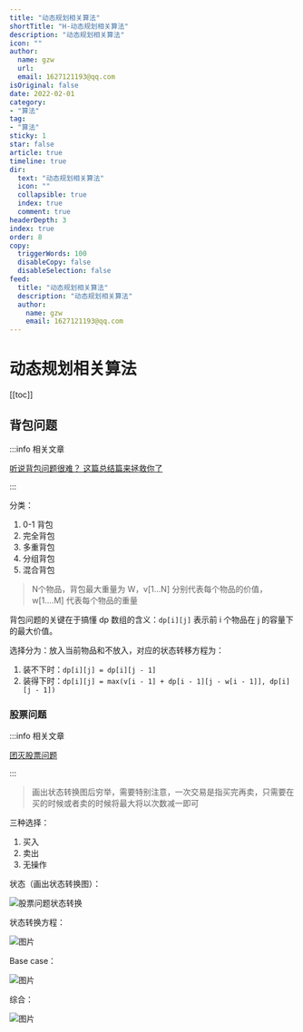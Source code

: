```yaml
---
title: "动态规划相关算法"
shortTitle: "H-动态规划相关算法"
description: "动态规划相关算法"
icon: ""
author: 
  name: gzw
  url: 
  email: 1627121193@qq.com
isOriginal: false
date: 2022-02-01
category: 
- "算法"
tag:
- "算法"
sticky: 1
star: false
article: true
timeline: true
dir:
  text: "动态规划相关算法"
  icon: ""
  collapsible: true
  index: true
  comment: true
headerDepth: 3
index: true
order: 8
copy:
  triggerWords: 100
  disableCopy: false
  disableSelection: false
feed:
  title: "动态规划相关算法"
  description: "动态规划相关算法"
  author:
    name: gzw
    email: 1627121193@qq.com
---
```






# 动态规划相关算法

[[toc]]



## 背包问题

:::info 相关文章

[听说背包问题很难？ 这篇总结篇来拯救你了](https://www.programmercarl.com/%E8%83%8C%E5%8C%85%E6%80%BB%E7%BB%93%E7%AF%87.html)

:::

分类：

1. 0-1 背包
2. 完全背包
3. 多重背包
4. 分组背包
5. 混合背包

> N个物品，背包最大重量为 W，v[1…N] 分别代表每个物品的价值，w[1….M] 代表每个物品的重量

背包问题的关键在于搞懂 dp 数组的含义：`dp[i][j]` 表示前 i 个物品在 j 的容量下的最大价值。

选择分为：放入当前物品和不放入，对应的状态转移方程为：

1. 装不下时：`dp[i][j] = dp[i][j - 1]`
2. 装得下时：`dp[i][j] = max(v[i - 1] + dp[i - 1][j - w[i - 1]], dp[i][j - 1])`



### 股票问题

:::info 相关文章

[团灭股票问题](https://mp.weixin.qq.com/s?__biz=MzAxODQxMDM0Mw==&mid=2247484508&idx=1&sn=42cae6e7c5ccab1f156a83ea65b00b78&chksm=9bd7fa54aca07342d12ae149dac3dfa76dc42bcdd55df2c71e78f92dedbbcbdb36dec56ac13b&scene=21#wechat_redirect)

:::

> 画出状态转换图后穷举，需要特别注意，一次交易是指买完再卖，只需要在买的时候或者卖的时候将最大将以次数减一即可

三种选择：

1. 买入
2. 卖出
3. 无操作

状态（画出状态转换图）：

![股票问题状态转换](https://my-photos-1.oss-cn-hangzhou.aliyuncs.com/markdown//%E7%AE%97%E6%B3%95/20230319/%E8%82%A1%E7%A5%A8%E9%97%AE%E9%A2%98%E7%8A%B6%E6%80%81%E8%BD%AC%E6%8D%A2.png)

状态转换方程：

![图片](https://my-photos-1.oss-cn-hangzhou.aliyuncs.com/markdown//%E7%AE%97%E6%B3%95/20230319/%E8%82%A1%E7%A5%A8%E9%97%AE%E9%A2%98%E7%8A%B6%E6%80%81%E8%BD%AC%E6%8D%A2%E6%96%B9%E7%A8%8B.jpeg)

Base case：

![图片](https://my-photos-1.oss-cn-hangzhou.aliyuncs.com/markdown//%E7%AE%97%E6%B3%95/20230319/%E8%82%A1%E7%A5%A8%E9%97%AE%E9%A2%98base%20case.jpeg)

综合：

![图片](https://my-photos-1.oss-cn-hangzhou.aliyuncs.com/markdown//%E7%AE%97%E6%B3%95/20230319/%E8%82%A1%E7%A5%A8%E9%97%AE%E9%A2%98%E7%8A%B6%E6%80%81%E6%B1%87%E6%80%BB.png)

